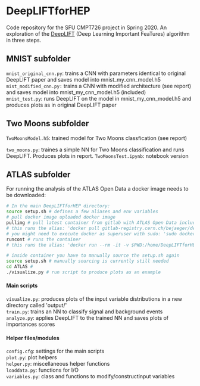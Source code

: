 # DeepLIFTforHEP

Code repository for the SFU CMPT726 project in Spring 2020.
An exploration of the [DeepLIFT](https://github.com/kundajelab/deeplift) (Deep Learning Important FeaTures) algorithm in three steps.

## MNIST subfolder

`mnist_original_cnn.py`: trains a CNN with parameters identical to original DeepLIFT paper and saves model into mnist_my_cnn_model.h5     
`mist_modified_cnn.py:` trains a CNN with modified architecture (see report) and saves model into mnist_my_cnn_model.h5 (included)     
`mnist_test.py`: runs DeepLIFT on the model in mnist_my_cnn_model.h5 and produces plots as in original DeepLIFT paper     

## Two Moons subfolder

`TwoMoonsModel.h5`: trained model for Two Moons classfication (see report)

`two_moons.py`: traines a simple NN for Two Moons classification and runs DeepLIFT. Produces plots in report.
`TwoMoonsTest.ipynb`: notebook version

## ATLAS subfolder

For running the analysis of the ATLAS Open Data a docker image needs to be downloaded:
```bash
# In the main DeepLIFTforHEP directory:
source setup.sh # defines a few aliases and env variables
# pull docker image uploaded docker image
pullimg # pull latest container from gitlab with ATLAS Open Data included (takes a while)
# this runs the alias: 'docker pull gitlab-registry.cern.ch/bejaeger/deepliftforhep'
# you might need to execute docker as superuser with sudo: 'sudo docker ...'
runcont # runs the container
# this runs the alias: 'docker run --rm -it -v $PWD:/home/DeepLIFTforHEP gitlab-registry.cern.ch/bejaeger/deepliftforhep:latest /bin/bash'

# inside container you have to manually source the setup.sh again
source setup.sh # manually sourcing is currently still needed
cd ATLAS #
./visualize.py # run script to produce plots as an example
```

#### Main scripts
`visualize.py`: produces plots of the input variable distributions in a new directory called 'output/'      
`train.py`: trains an NN to classify signal and background events          
`analyze.py`: applies DeepLIFT to the trained NN and saves plots of importances scores         

#### Helper files/modules
`config.cfg`: settings for the main scripts         
`plot.py`: plot helpers         
`helper.py`: miscellaneous helper functions           
`loaddata.py`: functions for I/O        
`variables.py`: class and functions to modify/constructinput variables        

